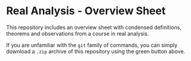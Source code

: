 # Real Analysis - Overview Sheet

This repository includes an overview sheet with condensed definitions, theorems and observations from a course in real analysis.

If you are unfamiliar with the ```git``` family of commands, you can simply download a ```.zip``` archive of this repository using the green button above.
